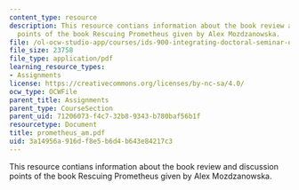 ```yaml
---
content_type: resource
description: This resource contians information about the book review and discussion
  points of the book Rescuing Prometheus given by Alex Mozdzanowska.
file: /ol-ocw-studio-app/courses/ids-900-integrating-doctoral-seminar-on-emerging-technologies-fall-2005/3a14956a916df8e5b6d4b643e84217c3_prometheus_am.pdf
file_size: 23758
file_type: application/pdf
learning_resource_types:
- Assignments
license: https://creativecommons.org/licenses/by-nc-sa/4.0/
ocw_type: OCWFile
parent_title: Assignments
parent_type: CourseSection
parent_uid: 71206073-f4c7-32b8-9343-b780baf56b1f
resourcetype: Document
title: prometheus_am.pdf
uid: 3a14956a-916d-f8e5-b6d4-b643e84217c3
---
```

This resource contians information about the book review and discussion points of the book Rescuing Prometheus given by Alex Mozdzanowska.